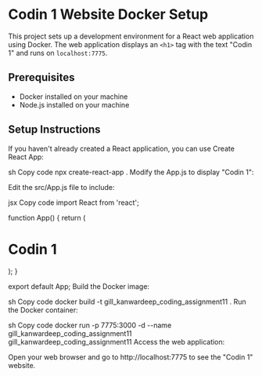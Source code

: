 # Codin 1 Website Docker Setup

This project sets up a development environment for a React web application using Docker. The web application displays an `<h1>` tag with the text "Codin 1" and runs on `localhost:7775`.

## Prerequisites

- Docker installed on your machine
- Node.js installed on your machine

## Setup Instructions
If you haven't already created a React application, you can use Create React App:

sh
Copy code
npx create-react-app .
Modify the App.js to display "Codin 1":

Edit the src/App.js file to include:

jsx
Copy code
import React from 'react';

function App() {
  return (
    <div className="App">
      <h1>Codin 1</h1>
    </div>
  );
}

export default App;
Build the Docker image:

sh
Copy code
docker build -t gill_kanwardeep_coding_assignment11 .
Run the Docker container:

sh
Copy code
docker run -p 7775:3000 -d --name gill_kanwardeep_coding_assignment11 gill_kanwardeep_coding_assignment11
Access the web application:

Open your web browser and go to http://localhost:7775 to see the "Codin 1" website.